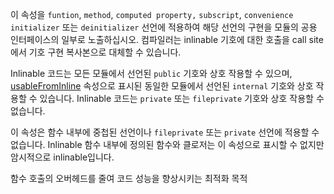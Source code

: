 
이 속성을 `funtion`, `method`, `computed property,` `subscript`, `convenience initializer` 또는 `deinitializer` 선언에 적용하여 해당 선언의 구현을 모듈의 공용 인터페이스의 일부로 노출하십시오. 
컴파일러는 inlinable 기호에 대한 호출을 call site에서 기호 구현 복사본으로 대체할 수 있습니다.

Inlinable 코드는 모든 모듈에서 선언된 `public` 기호와 상호 작용할 수 있으며, [usableFromInline](/Swift/Attributes/@usableFromInline.md) 속성으로 표시된 동일한 모듈에서 선언된 `internal` 기호와 상호 작용할 수 있습니다. Inlinable 코드는 `private` 또는 `fileprivate` 기호와 상호 작용할 수 없습니다.

이 속성은 함수 내부에 중첩된 선언이나 `fileprivate` 또는 `private` 선언에 적용할 수 없습니다. Inlinable 함수 내부에 정의된 함수와 클로저는 이 속성으로 표시할 수 없지만 암시적으로 inlinable입니다.

함수 호출의 오버헤드를 줄여 코드 성능을 향상시키는 최적화 목적